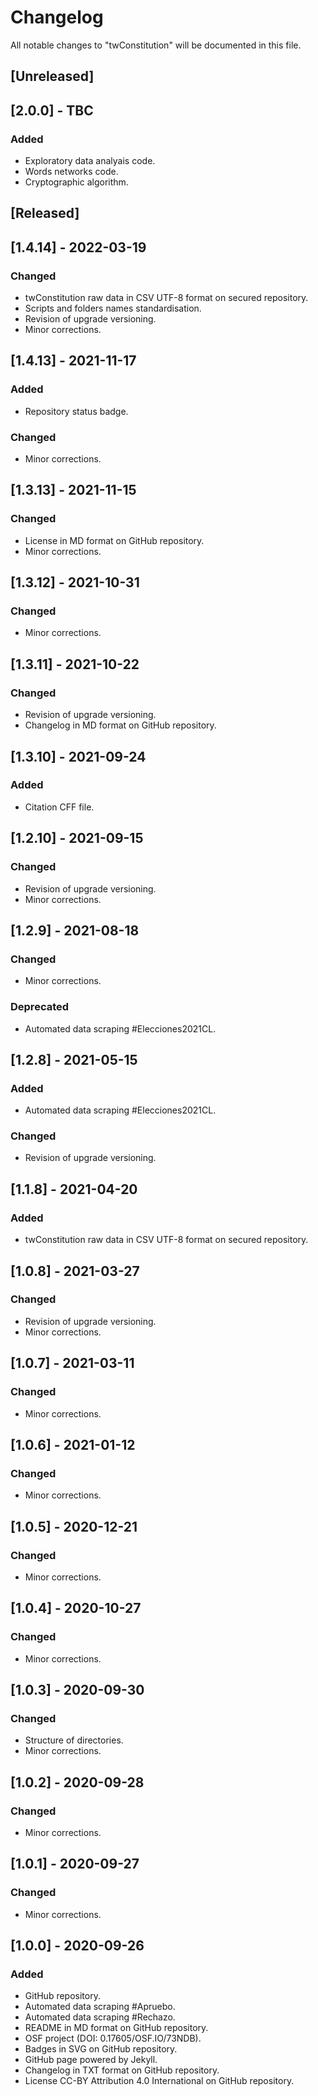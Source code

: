 # Changelog
All notable changes to "twConstitution" will be documented in this file.

## [Unreleased]

## [2.0.0] - TBC
### Added
- Exploratory data analyais code.
- Words networks code.
- Cryptographic algorithm.

## [Released]

## [1.4.14] - 2022-03-19
### Changed
- twConstitution raw data in CSV UTF-8 format on secured repository.
- Scripts and folders names standardisation.
- Revision of upgrade versioning.
- Minor corrections.

## [1.4.13] - 2021-11-17
### Added
- Repository status badge.
### Changed
- Minor corrections.

## [1.3.13] - 2021-11-15
### Changed
- License in MD format on GitHub repository.
- Minor corrections.

## [1.3.12] - 2021-10-31
### Changed
- Minor corrections.

## [1.3.11] - 2021-10-22
### Changed
- Revision of upgrade versioning.
- Changelog in MD format on GitHub repository.

## [1.3.10] - 2021-09-24
### Added
- Citation CFF file.

## [1.2.10] - 2021-09-15
### Changed
- Revision of upgrade versioning.
- Minor corrections.

## [1.2.9] - 2021-08-18
### Changed
- Minor corrections.
### Deprecated
- Automated data scraping #Elecciones2021CL.

## [1.2.8] - 2021-05-15
### Added
- Automated data scraping #Elecciones2021CL.
### Changed
- Revision of upgrade versioning.

## [1.1.8] - 2021-04-20
### Added
- twConstitution raw data in CSV UTF-8 format on secured repository.

## [1.0.8] - 2021-03-27
### Changed
- Revision of upgrade versioning.
- Minor corrections.

## [1.0.7] - 2021-03-11
### Changed
- Minor corrections.

## [1.0.6] - 2021-01-12
### Changed
- Minor corrections.

## [1.0.5] - 2020-12-21
### Changed
- Minor corrections.

## [1.0.4] - 2020-10-27
### Changed
- Minor corrections.

## [1.0.3] - 2020-09-30
### Changed
- Structure of directories.
- Minor corrections.

## [1.0.2] - 2020-09-28
### Changed
- Minor corrections.

## [1.0.1] - 2020-09-27
### Changed
- Minor corrections.

## [1.0.0] - 2020-09-26
### Added
- GitHub repository.
- Automated data scraping #Apruebo.
- Automated data scraping #Rechazo.
- README in MD format on GitHub repository.
- OSF project (DOI: 0.17605/OSF.IO/73NDB).
- Badges in SVG on GitHub repository.
- GitHub page powered by Jekyll.
- Changelog in TXT format on GitHub repository.
- License CC-BY Attribution 4.0 International on GitHub repository.
